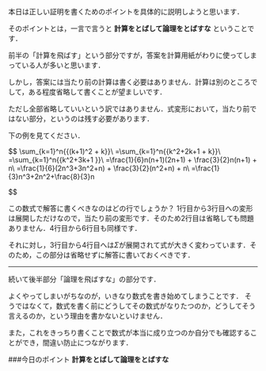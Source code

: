 

本日は正しい証明を書くためのポイントを具体的に説明しようと思います．

そのポイントとは，一言で言うと
**計算をとばして論理をとばすな**
ということです．

<!-- more -->

前半の「計算を飛ばす」という部分ですが，答案を計算用紙がわりに使ってしまっている人が多いと思います．

しかし，答案には当たり前の計算は書く必要はありません．計算は別のところでして，ある程度省略して書くことが望ましいです．

ただし全部省略していいという訳ではありません．式変形において，当たり前ではない部分，というのは残す必要があります．


下の例を見てください．


$$
\sum_{k=1}^n{\{(k+1)^2 + k\}}\\
=\sum_{k=1}^n{\{k^2+2k+1 + k\}}\\
=\sum_{k=1}^n{\{k^2+3k+1 \}}\\
=\frac{1}{6}n(n+1)(2n+1) + \frac{3}{2}n(n+1) + n\\
=\frac{1}{6}(2n^3+3n^2+n) + \frac{3}{2}(n^2+n) + n\\
=\frac{1}{3}n^3+2n^2+\frac{8}{3}n

$$

この数式で解答に書くべきなのはどの行でしょうか？
1行目から3行目への変形は展開しただけなので，当たり前の変形です．そのため2行目は省略しても問題ありません．4行目から6行目も同様です．

それに対し，3行目から4行目へは$\Sigma$が展開されて式が大きく変わっています．そのため，この部分は省略せずに解答に書いておくべきです．

***

続いて後半部分「論理を飛ばすな」の部分です．

よくやってしまいがちなのが，いきなり数式を書き始めてしまうことです．
そうではなくて，数式を書く前にどうしてその数式がなりたつのか，どうしてそう言えるのか，という理由を書かないといけません．

また，これをきっちり書くことで数式が本当に成り立つのか自分でも確認することができ，間違い防止につながります．

###今日のポイント
**計算をとばして論理をとばすな**

